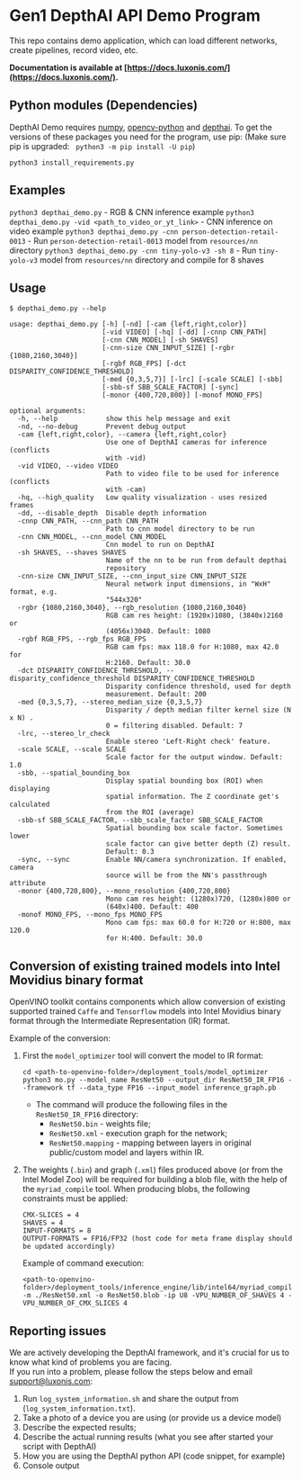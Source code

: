 # Gen1 DepthAI API Demo Program

This repo contains demo application, which can load different networks, create pipelines, record video, etc.

__Documentation is available at [https://docs.luxonis.com/](https://docs.luxonis.com/).__

## Python modules (Dependencies)

DepthAI Demo requires [numpy](https://numpy.org/), [opencv-python](https://pypi.org/project/opencv-python/) and [depthai](https://github.com/luxonis/depthai-python). 
To get the versions of these packages you need for the program, use pip: (Make sure pip is upgraded: ` python3 -m pip install -U pip`)
```
python3 install_requirements.py
```

## Examples

`python3 depthai_demo.py` - RGB & CNN inference example
`python3 depthai_demo.py -vid <path_to_video_or_yt_link>` - CNN inference on video example
`python3 depthai_demo.py -cnn person-detection-retail-0013` - Run `person-detection-retail-0013` model from `resources/nn` directory
`python3 depthai_demo.py -cnn tiny-yolo-v3 -sh 8` - Run `tiny-yolo-v3` model from `resources/nn` directory and compile for 8 shaves

## Usage

```
$ depthai_demo.py --help

usage: depthai_demo.py [-h] [-nd] [-cam {left,right,color}]
                       [-vid VIDEO] [-hq] [-dd] [-cnnp CNN_PATH]
                       [-cnn CNN_MODEL] [-sh SHAVES]
                       [-cnn-size CNN_INPUT_SIZE] [-rgbr {1080,2160,3040}]
                       [-rgbf RGB_FPS] [-dct DISPARITY_CONFIDENCE_THRESHOLD]
                       [-med {0,3,5,7}] [-lrc] [-scale SCALE] [-sbb]
                       [-sbb-sf SBB_SCALE_FACTOR] [-sync]
                       [-monor {400,720,800}] [-monof MONO_FPS]

optional arguments:
  -h, --help            show this help message and exit
  -nd, --no-debug       Prevent debug output
  -cam {left,right,color}, --camera {left,right,color}
                        Use one of DepthAI cameras for inference (conflicts
                        with -vid)
  -vid VIDEO, --video VIDEO
                        Path to video file to be used for inference (conflicts
                        with -cam)
  -hq, --high_quality   Low quality visualization - uses resized frames
  -dd, --disable_depth  Disable depth information
  -cnnp CNN_PATH, --cnn_path CNN_PATH
                        Path to cnn model directory to be run
  -cnn CNN_MODEL, --cnn_model CNN_MODEL
                        Cnn model to run on DepthAI
  -sh SHAVES, --shaves SHAVES
                        Name of the nn to be run from default depthai
                        repository
  -cnn-size CNN_INPUT_SIZE, --cnn_input_size CNN_INPUT_SIZE
                        Neural network input dimensions, in "WxH" format, e.g.
                        "544x320"
  -rgbr {1080,2160,3040}, --rgb_resolution {1080,2160,3040}
                        RGB cam res height: (1920x)1080, (3840x)2160 or
                        (4056x)3040. Default: 1080
  -rgbf RGB_FPS, --rgb_fps RGB_FPS
                        RGB cam fps: max 118.0 for H:1080, max 42.0 for
                        H:2160. Default: 30.0
  -dct DISPARITY_CONFIDENCE_THRESHOLD, --disparity_confidence_threshold DISPARITY_CONFIDENCE_THRESHOLD
                        Disparity confidence threshold, used for depth
                        measurement. Default: 200
  -med {0,3,5,7}, --stereo_median_size {0,3,5,7}
                        Disparity / depth median filter kernel size (N x N) .
                        0 = filtering disabled. Default: 7
  -lrc, --stereo_lr_check
                        Enable stereo 'Left-Right check' feature.
  -scale SCALE, --scale SCALE
                        Scale factor for the output window. Default: 1.0
  -sbb, --spatial_bounding_box
                        Display spatial bounding box (ROI) when displaying
                        spatial information. The Z coordinate get's calculated
                        from the ROI (average)
  -sbb-sf SBB_SCALE_FACTOR, --sbb_scale_factor SBB_SCALE_FACTOR
                        Spatial bounding box scale factor. Sometimes lower
                        scale factor can give better depth (Z) result.
                        Default: 0.3
  -sync, --sync         Enable NN/camera synchronization. If enabled, camera
                        source will be from the NN's passthrough attribute
  -monor {400,720,800}, --mono_resolution {400,720,800}
                        Mono cam res height: (1280x)720, (1280x)800 or
                        (640x)400. Default: 400
  -monof MONO_FPS, --mono_fps MONO_FPS
                        Mono cam fps: max 60.0 for H:720 or H:800, max 120.0
                        for H:400. Default: 30.0

```


## Conversion of existing trained models into Intel Movidius binary format

OpenVINO toolkit contains components which allow conversion of existing supported trained `Caffe` and `Tensorflow` models into Intel Movidius binary format through the Intermediate Representation (IR) format.

Example of the conversion:
1. First the `model_optimizer` tool will convert the model to IR format:  

       cd <path-to-openvino-folder>/deployment_tools/model_optimizer
       python3 mo.py --model_name ResNet50 --output_dir ResNet50_IR_FP16 --framework tf --data_type FP16 --input_model inference_graph.pb

    - The command will produce the following files in the `ResNet50_IR_FP16` directory:
        - `ResNet50.bin` - weights file;
        - `ResNet50.xml` - execution graph for the network;
        - `ResNet50.mapping` - mapping between layers in original public/custom model and layers within IR.
2. The weights (`.bin`) and graph (`.xml`) files produced above (or from the Intel Model Zoo) will be required for building a blob file,
with the help of the `myriad_compile` tool. When producing blobs, the following constraints must be applied:

       CMX-SLICES = 4 
       SHAVES = 4 
       INPUT-FORMATS = 8 
       OUTPUT-FORMATS = FP16/FP32 (host code for meta frame display should be updated accordingly)

    Example of command execution:

       <path-to-openvino-folder>/deployment_tools/inference_engine/lib/intel64/myriad_compile -m ./ResNet50.xml -o ResNet50.blob -ip U8 -VPU_NUMBER_OF_SHAVES 4 -VPU_NUMBER_OF_CMX_SLICES 4

## Reporting issues

We are actively developing the DepthAI framework, and it's crucial for us to know what kind of problems you are facing.  
If you run into a problem, please follow the steps below and email support@luxonis.com: 

1. Run `log_system_information.sh` and share the output from (`log_system_information.txt`).
2. Take a photo of a device you are using (or provide us a device model)
3. Describe the expected results; 
4. Describe the actual running results (what you see after started your script with DepthAI)
5. How you are using the DepthAI python API (code snippet, for example)
6. Console output
